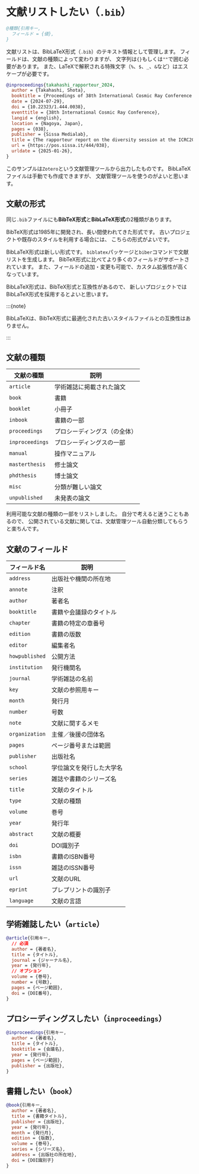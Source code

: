# 文献リストしたい（`.bib`）

```bibtex
@種類{引用キー,
  フィールド = {値},
}
```

文献リストは、BibLaTeX形式（`.bib`）のテキスト情報として管理します。
フィールドは、文献の種類によって変わりますが、
文字列は`{}`もしくは`""`で囲む必要があります。
また、LaTeXで解釈される特殊文字（`%`、`$`、`_`、`&`など）はエスケープが必要です。

```bibtex
@inproceedings{takahashi_rapporteur_2024,
  author = {Takahashi, Shota},
  booktitle = {Proceedings of 38th International Cosmic Ray Conference — {PoS}({ICRC2023})},
  date = {2024-07-29},
  doi = {10.22323/1.444.0038},
  eventtitle = {38th International Cosmic Ray Conference},
  langid = {english},
  location = {Nagoya, Japan},
  pages = {038},
  publisher = {Sissa Medialab},
  title = {The rapporteur report on the diversity session at the ICRC2023},
  url = {https://pos.sissa.it/444/038},
  urldate = {2025-01-26},
}
```

このサンプルは`Zotero`という文献管理ツールから出力したものです。
BibLaTeXファイルは手動でも作成できますが、
文献管理ツールを使うのがよいと思います。

## 文献の形式

同じ`.bib`ファイルにも**BibTeX形式**と**BibLaTeX形式**の2種類があります。

BibTeX形式は1985年に開発され、長い間使われてきた形式です。
古いプロジェクトや既存のスタイルを利用する場合には、
こちらの形式がよいです。

BibLaTeX形式は新しい形式です。
`biblatex`パッケージと`biber`コマンドで文献リストを生成します。
BibTeX形式に比べてより多くのフィールドがサポートされています。
また、フィールドの追加・変更も可能で、カスタム拡張性が高くなっています。

BibLaTeX形式は、BibTeX形式と互換性があるので、
新しいプロジェクトではBibLaTeX形式を採用するとよいと思います。

:::{note}

BibLaTeXは、BibTeX形式に最適化された古いスタイルファイルとの互換性はありません。

:::

## 文献の種類

| 文献の種類 | 説明 |
|---|---|
| `article` | 学術雑誌に掲載された論文 |
| `book` | 書籍 |
| `booklet` | 小冊子 |
| `inbook` | 書籍の一部 |
| `proceedings` | プロシーディングス（の全体）|
| `inproceedings` | プロシーディングスの一部 |
| `manual` | 操作マニュアル |
| `masterthesis` | 修士論文 |
| `phdthesis` | 博士論文 |
| `misc` | 分類が難しい論文 |
| `unpublished` | 未発表の論文 |

利用可能な文献の種類の一部をリストしました。
自分で考えると迷うこともあるので、
公開されている文献に関しては、文献管理ツール自動分類してもらうと楽ちんです。

## 文献のフィールド

| フィールド名 | 説明 |
|---|---|
| `address` | 出版社や機関の所在地 |
| `annote` | 注釈 |
| `author` | 著者名 |
| `booktitle` | 書籍や会議録のタイトル |
| `chapter` | 書籍の特定の章番号 |
| `edition` | 書籍の版数 |
| `editor` | 編集者名 |
| `howpublished` | 公開方法 |
| `institution` | 発行機関名 |
| `journal` | 学術雑誌の名前 |
| `key` | 文献の参照用キー |
| `month` | 発行月 |
| `number` | 号数 |
| `note` | 文献に関するメモ |
| `organization` | 主催／後援の団体名 |
| `pages` | ページ番号または範囲 |
| `publisher` | 出版社名 |
| `school` | 学位論文を発行した大学名 |
| `series` | 雑誌や書籍のシリーズ名 |
| `title` | 文献のタイトル |
| `type` | 文献の種類 |
| `volume` | 巻号 |
| `year` | 発行年 |
| `abstract` | 文献の概要 |
| `doi` | DOI識別子 |
| `isbn` | 書籍のISBN番号 |
| `issn` | 雑誌のISSN番号 |
| `url` | 文献のURL |
| `eprint` | プレプリントの識別子 |
| `language` | 文献の言語 |

## 学術雑誌したい（`article`）

```bibtex
@article{引用キー,
  // 必須
  author = {著者名},
  title = {タイトル},
  journal = {ジャーナル名},
  year = {発行年},
  // オプション
  volume = {巻号},
  number = {号数},
  pages = {ページ範囲},
  doi = {DOI番号},
}
```

## プロシーディングスしたい（`inproceedings`）

```bibtex
@inproceedings{引用キー,
  author = {著者名},
  title = {タイトル},
  booktitle = {会議名},
  year = {発行年},
  pages = {ページ範囲},
  publisher = {出版社},
}
```

## 書籍したい（`book`）

```bibtex
@book{引用キー,
  author = {著者名},
  title = {書籍タイトル},
  publisher = {出版社},
  year = {発行年},
  month = {発行月},
  edition = {版数},
  volume = {巻号},
  series = {シリーズ名},
  address = {出版社の所在地},
  doi = {DOI識別子}
}
```
